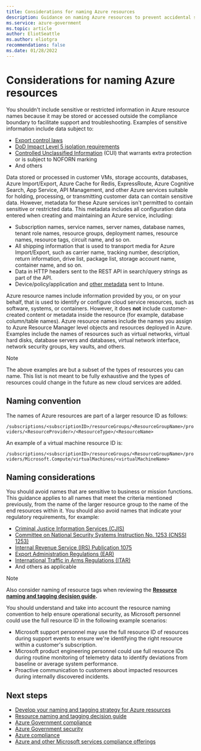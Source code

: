 ```yaml
---
title: Considerations for naming Azure resources
description: Guidance on naming Azure resources to prevent accidental spillage of sensitive data.
ms.service: azure-government
ms.topic: article
author: EliotSeattle
ms.author: eliotgra
recommendations: false
ms.date: 01/28/2022
---
```


# Considerations for naming Azure resources

You shouldn't include sensitive or restricted information in Azure resource names because it may be stored or accessed outside the compliance boundary to facilitate support and troubleshooting. Examples of sensitive information include data subject to:

- [Export control laws](./documentation-government-overview-itar.md)
- [DoD Impact Level 5 isolation requirements](./documentation-government-impact-level-5.md)
- [Controlled Unclassified Information](/azure/compliance/offerings/offering-nist-800-171) (CUI) that warrants extra protection or is subject to NOFORN marking
- And others

Data stored or processed in customer VMs, storage accounts, databases, Azure Import/Export, Azure Cache for Redis, ExpressRoute, Azure Cognitive Search, App Service, API Management, and other Azure services suitable for holding, processing, or transmitting customer data can contain sensitive data. However, metadata for these Azure services isn't permitted to contain sensitive or restricted data. This metadata includes all configuration data entered when creating and maintaining an Azure service, including:

- Subscription names, service names, server names, database names, tenant role names, resource groups, deployment names, resource names, resource tags, circuit name, and so on.
- All shipping information that is used to transport media for Azure Import/Export, such as carrier name, tracking number, description, return information, drive list, package list, storage account name, container name, and so on.
- Data in HTTP headers sent to the REST API in search/query strings as part of the API.
- Device/policy/application and [other metadata](/mem/intune/protect/privacy-data-collect) sent to Intune.

Azure resource names include information provided by you, or on your behalf, that is used to identify or configure cloud service resources, such as software, systems, or containers. However, it does **not** include customer-created content or metadata inside the resource (for example, database column/table names). Azure resource names include the names you assign to Azure Resource Manager level objects and resources deployed in Azure. Examples include the names of resources such as virtual networks, virtual hard disks, database servers and databases, virtual network interface, network security groups, key vaults, and others.

> [!NOTE]
> The above examples are but a subset of the types of resources you can name. This list is not meant to be fully exhaustive and the types of resources could change in the future as new cloud services are added.
>

## Naming convention

The names of Azure resources are part of a larger resource ID as follows:

`/subscriptions/<subscriptionID>/resourceGroups/<ResourceGroupName>/providers/<ResourceProvider>/<ResourceType>/<ResourceName>`

An example of a virtual machine resource ID is:

`/subscriptions/<subscriptionID>/resourceGroups/<ResourceGroupName>/providers/Microsoft.Compute/virtualMachines/<virtualMachineName>`

## Naming considerations

You should avoid names that are sensitive to business or mission functions. This guidance applies to all names that meet the criteria mentioned previously, from the name of the larger resource group to the name of the end resources within it. You should also avoid names that indicate your regulatory requirements, for example:

- [Criminal Justice Information Services (CJIS)](/azure/compliance/offerings/offering-cjis)
- [Committee on National Security Systems Instruction No. 1253 (CNSSI 1253)](/azure/compliance/offerings/offering-cnssi-1253)
- [Internal Revenue Service (IRS) Publication 1075](/azure/compliance/offerings/offering-irs-1075)
- [Export Administration Regulations (EAR)](/azure/compliance/offerings/offering-ear)
- [International Traffic in Arms Regulations (ITAR)](/azure/compliance/offerings/offering-itar)
- And others as applicable

> [!NOTE]
> Also consider naming of resource tags when reviewing the **[Resource naming and tagging decision guide](/azure/cloud-adoption-framework/decision-guides/resource-tagging/).**

You should understand and take into account the resource naming convention to help ensure operational security, as Microsoft personnel could use the full resource ID in the following example scenarios:

- Microsoft support personnel may use the full resource ID of resources during support events to ensure we're identifying the right resource within a customer's subscription.
- Microsoft product engineering personnel could use full resource IDs during routine monitoring of telemetry data to identify deviations from baseline or average system performance.
- Proactive communication to customers about impacted resources during internally discovered incidents.

## Next steps

- [Develop your naming and tagging strategy for Azure resources](/azure/cloud-adoption-framework/ready/azure-best-practices/naming-and-tagging)
- [Resource naming and tagging decision guide](/azure/cloud-adoption-framework/decision-guides/resource-tagging/)
- [Azure Government compliance](./documentation-government-plan-compliance.md)
- [Azure Government security](./documentation-government-plan-security.md)
- [Azure compliance](../compliance/index.yml)
- [Azure and other Microsoft services compliance offerings](/azure/compliance/offerings/)
